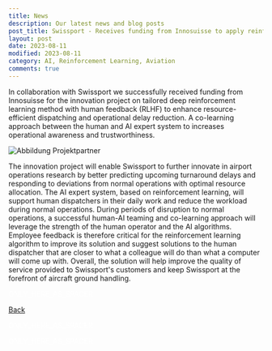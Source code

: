 ```yaml
---
title: News
description: Our latest news and blog posts
post_title: Swissport - Receives funding from Innosuisse to apply reinforcement learning with human feedback to staff dispatching
layout: post
date: 2023-08-11
modified: 2023-08-11
category: AI, Reinforcement Learning, Aviation
comments: true
---
```


In collaboration with Swissport we successfully received funding from Innosuisse for the innovation project on tailored deep reinforcement learning method with human feedback (RLHF) to enhance resource-efficient dispatching and operational delay reduction. A co-learning approach between the human and AI expert system to increases operational awareness and trustworthiness.
<!-- more -->

![Abbildung Projektpartner](https://isandaiinaviation.github.io/pictures/zhaw_swissport_project_blog.png|width=100)

The innovation project will enable Swissport to further innovate in airport operations research by better predicting upcoming turnaround delays and responding to deviations from normal operations with optimal resource allocation. The AI expert system, based on reinforcement learning, will support human dispatchers in their daily work and reduce the workload during normal operations. During periods of disruption to normal operations, a successful human-AI teaming and co-learning approach will leverage the strength of the human operator and the AI algorithms. Employee feedback is therefore critical for the reinforcement learning algorithm to improve its solution and suggest solutions to the human dispatcher that are closer to what a colleague will do than what a computer will come up with. Overall, the solution will help improve the quality of service provided to Swissport's customers and keep Swissport at the forefront of aircraft ground handling.

<!--The code below is only used as spacer-->
<html>
  <p style="color:white;">ONLY_HERE_AS_SPACER</p>
</html>


[Back](https://isandaiinaviation.github.io/pages/news.html)

<!--The code below is only used as spacer-->
<html>
  <p style="color:white;">ONLY_HERE_AS_SPACER</p>
</html>
<!--The code below is only used as spacer-->
<html>
  <p style="color:white;">ONLY_HERE_AS_SPACER</p>
</html>